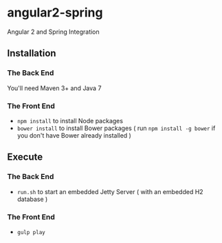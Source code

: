 # angular2-spring
Angular 2 and Spring Integration

## Installation

### The Back End

You'll need Maven 3+ and Java  7 

### The Front End

* `npm install` to install Node packages
* `bower install` to install Bower packages ( run `npm install -g bower` if you don't have Bower already installed )

## Execute

### The Back End

* `run.sh` to start an embedded  Jetty Server ( with an embedded H2 database ) 

### The Front End

* `gulp play`



